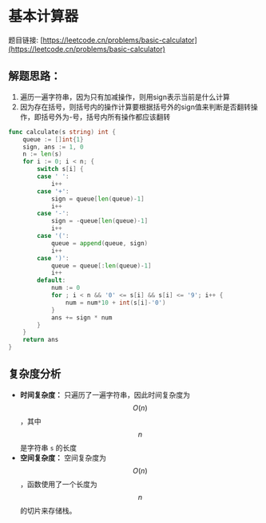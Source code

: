 # 基本计算器

题目链接: [https://leetcode.cn/problems/basic-calculator](https://leetcode.cn/problems/basic-calculator)

## 解题思路：

1. 遍历一遍字符串，因为只有加减操作，则用sign表示当前是什么计算
2. 因为存在括号，则括号内的操作计算要根据括号外的sign值来判断是否翻转操作，即括号外为-号，括号内所有操作都应该翻转

```go
func calculate(s string) int {
	queue := []int{1}
	sign, ans := 1, 0
	n := len(s)
	for i := 0; i < n; {
		switch s[i] {
		case ' ':
			i++
		case '+':
			sign = queue[len(queue)-1]
			i++
		case '-':
			sign = -queue[len(queue)-1]
			i++
		case '(':
			queue = append(queue, sign)
			i++
		case ')':
			queue = queue[:len(queue)-1]
			i++
		default:
			num := 0
			for ; i < n && '0' <= s[i] && s[i] <= '9'; i++ {
				num = num*10 + int(s[i]-'0')
			}
			ans += sign * num
		}
	}
	return ans
}
```

## 复杂度分析

- **时间复杂度：** 只遍历了一遍字符串，因此时间复杂度为 $$O(n)$$，其中 $$n$$ 是字符串 `s` 的长度
- **空间复杂度：** 空间复杂度为 $$O(n)$$，函数使用了一个长度为 $$n$$ 的切片来存储栈。
